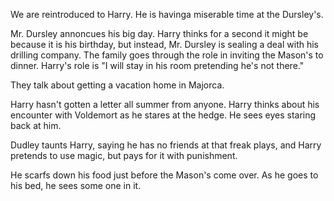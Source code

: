We are reintroduced to Harry. He is havinga miserable time at the Dursley's.

Mr. Dursley annoncues his big day. Harry thinks for a second it might be
because it is his birthday, but instead, Mr. Dursley is sealing a deal with his
drilling company. The family goes through the role in inviting the Mason's to
dinner. Harry's role is "I will stay in his room pretending he's not there."

They talk about getting a vacation home in Majorca.

Harry hasn't gotten a letter all summer from anyone. Harry thinks about his
encounter with Voldemort as he stares at the hedge. He sees eyes staring back
at him.

Dudley taunts Harry, saying he has no friends at that freak plays, and Harry
pretends to use magic, but pays for it with punishment.

He scarfs down his food just before the Mason's come over. As he goes to his
bed, he sees some one in it.
